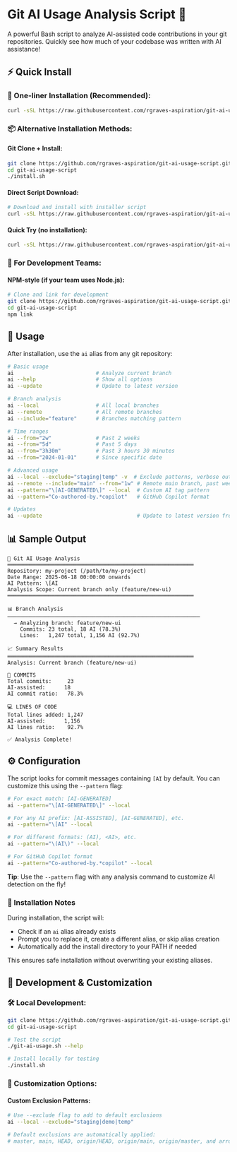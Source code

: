 # Git AI Usage Analysis Script 🤖

A powerful Bash script to analyze AI-assisted code contributions in your git repositories. Quickly see how much of your codebase was written with AI assistance!

## ⚡ Quick Install

### 🚀 One-liner Installation (Recommended):
```bash
curl -sSL https://raw.githubusercontent.com/rgraves-aspiration/git-ai-usage-script/main/install.sh | bash
```

### 📦 Alternative Installation Methods:

#### Git Clone + Install:
```bash
git clone https://github.com/rgraves-aspiration/git-ai-usage-script.git
cd git-ai-usage-script
./install.sh
```

#### Direct Script Download:
```bash
# Download and install with installer script
curl -sSL https://raw.githubusercontent.com/rgraves-aspiration/git-ai-usage-script/main/install.sh | bash
```

#### Quick Try (no installation):
```bash
curl -sSL https://raw.githubusercontent.com/rgraves-aspiration/git-ai-usage-script/main/git-ai-usage.sh | bash
```

### 🔧 For Development Teams:

#### NPM-style (if your team uses Node.js):
```bash
# Clone and link for development
git clone https://github.com/rgraves-aspiration/git-ai-usage-script.git
cd git-ai-usage-script
npm link
```

## 🚀 Usage

After installation, use the `ai` alias from any git repository:

```bash
# Basic usage
ai                          # Analyze current branch
ai --help                   # Show all options
ai --update                 # Update to latest version

# Branch analysis
ai --local                  # All local branches
ai --remote                 # All remote branches  
ai --include="feature"      # Branches matching pattern

# Time ranges
ai --from="2w"              # Past 2 weeks
ai --from="5d"              # Past 5 days
ai --from="3h30m"           # Past 3 hours 30 minutes
ai --from="2024-01-01"      # Since specific date

# Advanced usage
ai --local --exclude="staging|temp" -v  # Exclude patterns, verbose output
ai --remote --include="main" --from="1w" # Remote main branch, past week
ai --pattern="\[AI-GENERATED\]" --local  # Custom AI tag pattern
ai --pattern="Co-authored-by.*copilot"   # GitHub Copilot format

# Updates
ai --update                              # Update to latest version from GitHub
```

## 📊 Sample Output

```
🤖 Git AI Usage Analysis
═══════════════════════════════════════════════════════════
Repository: my-project (/path/to/my-project)
Date Range: 2025-06-18 00:00:00 onwards
AI Pattern: \[AI
Analysis Scope: Current branch only (feature/new-ui)
═══════════════════════════════════════════════════════════

📊 Branch Analysis
─────────────────────────────────────────────────────────────
  → Analyzing branch: feature/new-ui
    Commits: 23 total, 18 AI (78.3%)
    Lines:   1,247 total, 1,156 AI (92.7%)

📈 Summary Results
═══════════════════════════════════════════════════════════
Analysis: Current branch (feature/new-ui)

📝 COMMITS
Total commits:     23
AI-assisted:      18
AI commit ratio:   78.3%

💻 LINES OF CODE
Total lines added: 1,247
AI-assisted:      1,156
AI lines ratio:    92.7%

✅ Analysis Complete!
```

## ⚙️ Configuration

The script looks for commit messages containing `[AI` by default. You can customize this using the `--pattern` flag:

```bash
# For exact match: [AI-GENERATED]
ai --pattern="\[AI-GENERATED\]" --local

# For any AI prefix: [AI-ASSISTED], [AI-GENERATED], etc.
ai --pattern="\[AI" --local

# For different formats: (AI), <AI>, etc.
ai --pattern="\(AI\)" --local

# For GitHub Copilot format
ai --pattern="Co-authored-by.*copilot" --local
```

**Tip**: Use the `--pattern` flag with any analysis command to customize AI detection on the fly!

### 🔧 Installation Notes

During installation, the script will:
- Check if an `ai` alias already exists
- Prompt you to replace it, create a different alias, or skip alias creation
- Automatically add the install directory to your PATH if needed

This ensures safe installation without overwriting your existing aliases.


## 🔧 Development & Customization

### 🛠️ Local Development:
```bash
git clone https://github.com/rgraves-aspiration/git-ai-usage-script.git
cd git-ai-usage-script

# Test the script
./git-ai-usage.sh --help

# Install locally for testing
./install.sh
```

### 🎨 Customization Options:

#### Custom Exclusion Patterns:
```bash
# Use --exclude flag to add to default exclusions
ai --local --exclude="staging|demo|temp"

# Default exclusions are automatically applied:
# master, main, HEAD, origin/HEAD, origin/main, origin/master, and arrow notation
```

